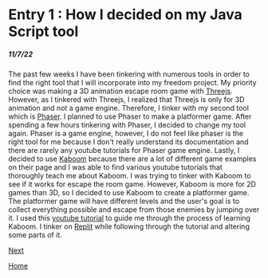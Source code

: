 # Entry 1 : How I decided on my Java Script tool
##### 11/7/22

The past few weeks I have been tinkering with numerous tools in order to find the right tool that I will incorporate into my freedom project. My priority choice was making a 3D animation escape room game with [Threejs](https://threejs.org). However, as I tinkered with Threejs, I realized that Threejs is only for 3D animation and not a game engine. Therefore, I tinker with my second tool which is [Phaser](https://phaser.io/). I planned to use Phaser to make a platformer game. After spending a few hours tinkering with Phaser, I decided to change my tool again. Phaser is a game engine, however, I do not feel like phaser is the right tool for me because I don't really understand its documentation and there are rarely any youtube tutorials for Phaser game engine. Lastly, I decided to use [Kaboom](https://kaboomjs.com/) because there are a lot of different game examples on their page and I was able to find various youtube tutorials that thoroughly teach me about Kaboom. I was trying to tinker with Kaboom to see if it works for escape the room game. However, Kaboom is more for 2D games than 3D, so I decided to use Kaboom to create a platformer game. The platformer game will have different levels and the user's goal is to collect everything possible and escape from those enemies by jumping over it. I used this [youtube tutorial](https://www.youtube.com/watch?v=2nucjefSr6I) to guide me through the process of learning Kaboom. I tinker on  [Replit](https://replit.com/@lingyingy9447/mario-kaboomjs#game.js) while following through the tutorial and altering some parts of it. 

 


[Next](entry02.md)

[Home](../README.md)